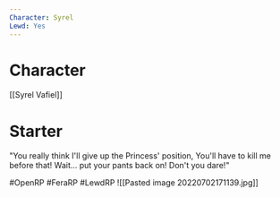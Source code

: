 ```yaml
---
Character: Syrel
Lewd: Yes
---
```

# Character
[[Syrel Vafiel]]

# Starter
"You really think I'll give up the Princess' position, You'll have to kill me before that! Wait... put your pants back on! Don't you dare!"   

#OpenRP #FeraRP #LewdRP 
![[Pasted image 20220702171139.jpg]]